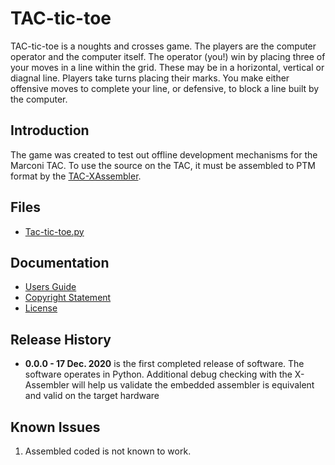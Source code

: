 # TAC-tic-toe

TAC-tic-toe is a noughts and crosses game.  The players are the computer operator and the computer itself. The operator (you!) win by placing three of your moves in a line within the grid. These may be in a horizontal, vertical or diagnal line. Players take turns placing their marks. You make either offensive moves to complete your line, or defensive, to block a line built by the computer.

## Introduction 

The game was created to test out offline development mechanisms for the Marconi TAC. To use the source on the TAC, it must be assembled to PTM format by the [TAC-XAssembler](https://github.com/beige-o-vision/TAC-XAssembler).

## Files

- [Tac-tic-toe.py](Tac-tic-toe.py)

## Documentation

- [Users Guide](UsersGuide.md)
- [Copyright Statement](COPYRIGHT)
- [License](LICENSE)

## Release History

- **0.0.0 - 17 Dec. 2020** is the first completed release of software. The software operates in Python.  Additional debug checking with the X-Assembler will help us validate the embedded assembler is equivalent and valid on the target hardware

## Known Issues

1. Assembled coded is not known to work.